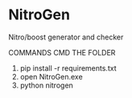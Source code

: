 # NitroGen
Nitro/boost generator and checker
 
COMMANDS CMD THE FOLDER

1) pip install -r requirements.txt
2) open NitroGen.exe
3) python nitrogen
